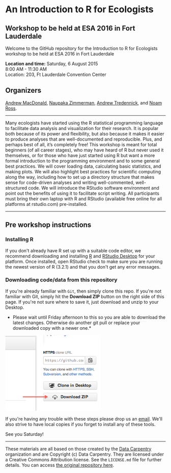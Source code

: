 # An Introduction to R for Ecologists
## Workshop to be held at ESA 2016 in Fort Lauderdale

Welcome to the GitHub repository for the Introduction to R for
Ecologists workshop to be held at ESA 2016 in Fort Lauderdale


**Location and time:** 
Saturday, 6 August 2015    
8:00 AM - 11:30 AM    
Location: 203, Ft Lauderdale Convention Center  

## Organizers
[Andrew MacDonald](http://www.zoology.ubc.ca/~macdonald/curious_interactions/), [Naupaka Zimmerman](http://naupaka.net), [Andrew Tredennick](atredennick.github.io ), and [Noam Ross](http://www.noamross.net/).

---
Many ecologists have started using the R statistical programming
language to facilitate data analysis and visualization for their
research. It is popular both because of its power and flexibility, but
also because it makes it easier to produce analyses that are
well-documented and reproducible. Plus, and perhaps best of all, it’s
completely free! This workshop is meant for total beginners (of all
        career stages), who may have heard of R but never used it
themselves, or for those who have just started using R but want a more
formal introduction to the programming environment and to some general
best practices. We will cover loading data, calculating basic
statistics, and making plots. We will also highlight best practices for
scientific computing along the way, including how to set up a directory
structure that makes sense for code-driven analyses and writing
well-commented, well-structured code. We will introduce the RStudio
software environment and point out the benefits of using it to
facilitate script writing. All participants must bring their own laptop
with R and RStudio (available free online for all platforms at
        rstudio.com) pre-installed. 

---

## Pre workshop instructions

### Installing R  
If you don't already have R set up with a suitable code editor, we
recommend downloading and installing [R](http://cran.cnr.berkeley.edu)
and [RStudio Desktop](http://www.rstudio.com/ide/download/) for your
platform. Once installed, open RStudio check to make sure you are running the newest version of R (3.2.1) and that you don't get any error messages. 

### Downloading code/data from this repository  
If you're already familiar with `Git`, then simply clone this repo. If
you're not familiar with Git, simply hit the **Download ZIP** button on
the right side of this page. If you're not sure where to save it, just
download and unzip to your Desktop.

* Please wait until Friday afternoon to this so you are able to
download the latest changes. Otherwise do another git pull or replace
your downloaded copy with a newer one.*

![](how_to_clone.png)

If you're having any trouble with these steps please drop us an
[email](mailto:naupaka@gmail.com). We'll also strive to have local
copies if you forget to install any of these tools.

See you Saturday!

---

These materials are all based on those created by the [Data
Carpentry](http://www.datacarpentry.org) organization and are Copyright (c)
Data Carpentry. They are licensed under a Creative Commons Attribution
license. See the `LICENSE.md` file for further details. You can access
[the original repository
here](https://github.com/datacarpentry/R-ecology). 

